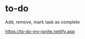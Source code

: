 # to-do
Add, remove, mark task as complete

<a href="https://to-do-my-ignite.netlify.app" target="_blank">https://to-do-my-ignite.netlify.app</a>

